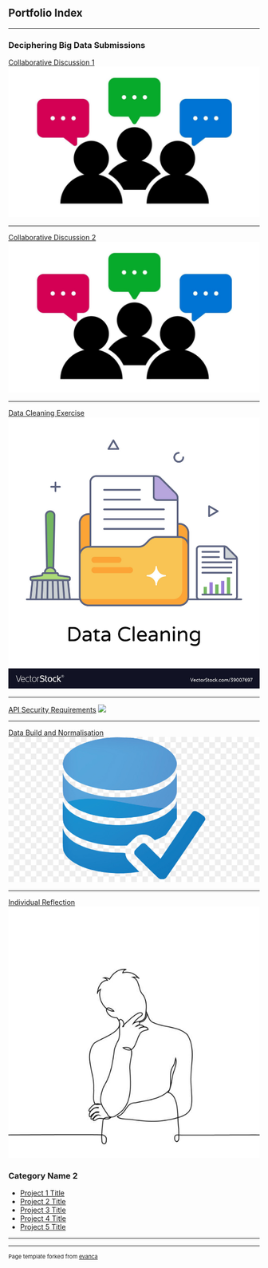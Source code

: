 ## Portfolio Index

---

### Deciphering Big Data Submissions 

[Collaborative Discussion 1](/pdf/Collaborative_Discussion_1.pdf)
<img src="images/discussion.jpg?raw=true"/>

---
[Collaborative Discussion 2](/pdf/Collaborative_Discussion_2.pdf)
<img src="images/discussion.jpg?raw=true"/>

---
[Data Cleaning Exercise](/pdf/data_clean.pdf)
<img src="images/data_cleaning.jpg?raw=true"/>

---
[API Security Requirements](/pdf/API_Security_Requirements.pdf)
<img src="images/api_security.jpg?raw=true"/>

---
[Data Build and Normalisation](/pdf/Normalisation_DataBuild.pdf)
<img src="images/database.jpg?raw=true"/>

---
[Individual Reflection](/pdf/Individual_Reflection.pdf)
<img src="images/reflection.jpg?raw=true"/>

### Category Name 2

- [Project 1 Title](http://example.com/)
- [Project 2 Title](http://example.com/)
- [Project 3 Title](http://example.com/)
- [Project 4 Title](http://example.com/)
- [Project 5 Title](http://example.com/)

---




---
<p style="font-size:11px">Page template forked from <a href="https://github.com/evanca/quick-portfolio">evanca</a></p>
<!-- Remove above link if you don't want to attibute -->
